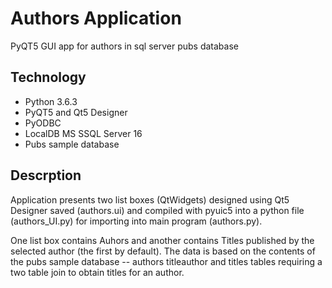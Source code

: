 # Authors Application
PyQT5 GUI app for authors in sql server pubs database

## Technology
- Python 3.6.3
- PyQT5 and Qt5 Designer
- PyODBC
- LocalDB MS SSQL Server 16
- Pubs sample database

## Descrption
Application presents two list boxes (QtWidgets) designed using Qt5 Designer saved (authors.ui) and compiled with pyuic5 
into a python file (authors_UI.py) for importing into main program (authors.py).

One list box contains Auhors and another contains Titles published by the selected author
(the first by default). The data is based on the contents of the pubs sample database -- authors titleauthor and 
titles tables requiring a two table join to obtain titles for an author.


